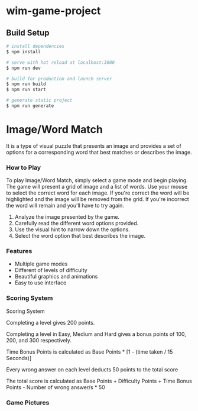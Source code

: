 # wim-game-project 




## Build Setup

```bash
# install dependencies
$ npm install

# serve with hot reload at localhost:3000
$ npm run dev

# build for production and launch server
$ npm run build
$ npm run start

# generate static project
$ npm run generate
```
# Image/Word Match
It is a type of visual puzzle that presents an image and provides a set of options for a corresponding word that best matches or describes the image.

### How to Play

To play Image/Word Match, simply select a game mode and begin playing. The game will present a grid of image and a list of words. Use your mouse to select the correct word for each image. If you're correct the word will be highlighted and the image will be removed from the grid. If you're incorrect the word will remain and you'll have to try again.

1. Analyze the image presented by the game.
2. Carefully read the different word options provided.
3. Use the visual hint to narrow down the options.
4. Select the word option that best describes the image.

### Features

* Multiple game modes
* Different of levels of difficulty
* Beautiful graphics and animations
* Easy to use interface

### Scoring System

Scoring System

Completing a level gives 200 points.

Completing a level in Easy, Medium and Hard gives a bonus points of 100, 200, and 300 respectively.

Time Bonus Points is calculated as Base Points * [1 - (time taken / 15 Seconds)]

Every wrong answer on each level deducts 50 points to the total score

The total score is calculated as Base Points + Difficulty Points + Time Bonus Points - Number of wrong answer/s * 50
### Game Pictures



<!-- Scoring mechanism
data => baseScore    -    represents the base score for the level
        bonusPoints  -   represents any additional points earned during the level
        timePenalty  -   represents a penalty for taking too much time to complete the level.
      timeRatio = timeTaken / maxTime;

      base score = 200 

      Bonus points: 
      Time bonus points = baseBonusPoints * (1 - timeRatio);
      Difficulty bonus points easy=100 , medium=200 , hard=300

      Deduction poinst =  Number of wrong answer * 50

      Final Score per questions  = base score + difficulty bonus points + time bonus points - deduction points;
      






Time-Based Bonus Points
- award points based on the amount of time remaining on the timer when the level is completed. 

timeBonusPoints = maxTimeBonusPoints * (1 - timeRatio)

In this formula, maxTimeBonusPoints represents the maximum bonus points that can be earned for completing the level quickly, and timeRatio represents the ratio of time taken to complete the level to the maximum allowed time. The timeRatio value will be between 0 and 1, with 0 representing completing the level within the maximum allowed time and 1 representing taking the full maximum allowed time to complete the level.

You can adjust the maxTimeBonusPoints value and the specific time limit for your game to suit your needs.

Difficulty-Based Bonus Points
- award bonus points for completing the level on a higher difficulty level. 

difficultyBonusPoints = baseBonusPoints * difficultyMultiplier -->
